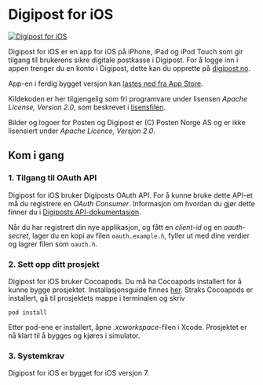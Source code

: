 # Digipost for iOS

[![Digipost for iOS](https://i.imgur.com/vce3NJf.png)](http://itunes.apple.com/no/app/digipost/id441997544?mt=8&uo=4)

Digipost for iOS er en app for iOS på iPhone, iPad og iPod Touch som gir tilgang til brukerens sikre digitale postkasse i Digipost. For å logge inn i appen trenger du en konto i Digipost, dette kan du opprette på [digipost.no](https://www.digipost.no/).

App-en i ferdig bygget versjon kan [lastes ned fra App Store](http://itunes.apple.com/no/app/digipost/id441997544?mt=8&uo=4).

Kildekoden er her tilgjengelig som fri programvare under lisensen *Apache License, Version 2.0*, som beskrevet i [lisensfilen](https://github.com/digipost/ios/blob/master/LICENSE "LICENSE").

Bilder og logoer for Posten og Digipost er (C) Posten Norge AS og er ikke lisensiert under *Apache Licence, Versjon 2.0*.

## Kom i gang

### 1. Tilgang til OAuth API

Digipost for iOS bruker Digiposts OAuth API. For å kunne bruke dette API-et må du registrere en *OAuth Consumer*. Informasjon om hvordan du gjør dette finner du i [Digiposts API-dokumentasjon](https://www.digipost.no/plattform/privat/).

Når du har registrert din nye applikasjon, og fått en *client-id* og en *oauth-secret*, lager du en kopi av filen `oauth.example.h`, fyller ut med dine verdier og lagrer filen som `oauth.h`.

### 2. Sett opp ditt prosjekt

Digipost for iOS bruker Cocoapods. Du må ha Cocoapods installert for å kunne bygge prosjektet. Installasjonsguide finnes [her](http://guides.cocoapods.org/using/getting-started.html).
Straks Cocoapods er installert, gå til prosjektets mappe i terminalen og skriv
```
pod install
```
Etter pod-ene er installert, åpne *.xcworkspace*-filen i Xcode. Prosjektet er nå klart til å bygges og kjøres i simulator.

### 3. Systemkrav

Digipost for iOS er bygget for iOS versjon 7.
